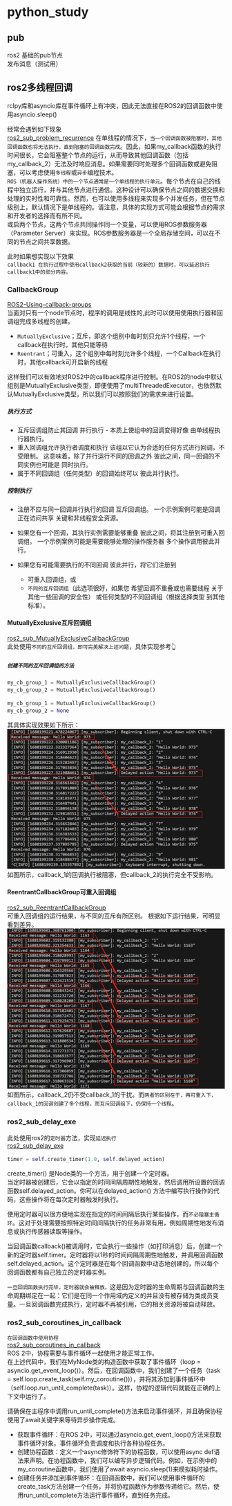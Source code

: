 # python_study  

## pub  
ros2 基础的pub节点  
发布消息（测试用）  

## ros2多线程回调
rclpy库和asyncio库在事件循环上有冲突，因此无法直接在ROS2的回调函数中使用asyncio.sleep()  

经常会遇到如下现象  
[ros2_sub_problem_recurrence](./ros2_sub_problem_recurrence.py) 
在单线程的情况下，`当一个回调函数被阻塞时，其他回调函数也将无法执行，直到阻塞的回调函数完成`。因此，如果my_callback函数的执行时间很长，它会阻塞整个节点的运行，从而导致其他回调函数（包括my_callback_2）无法及时响应消息。如果需要同时处理多个回调函数或避免阻塞，可以考虑使用`多线程`或`异步`编程技术。  
`ROS（机器人操作系统）中的一个节点通常是一个单线程的执行单元`。每个节点在自己的线程中独立运行，并与其他节点进行通信。这种设计可以确保节点之间的数据交换和处理的实时性和可靠性。然而，也可以使用多线程来实现多个并发任务，但在节点级别上，默认情况下是单线程的。请注意，具体的实现方式可能会根据节点的需求和开发者的选择而有所不同。  
或启两个节点，这两个节点共同操作同一个变量，可以使用ROS参数服务器（Parameter Server）来实现。ROS参数服务器是一个全局存储空间，可以在不同的节点之间共享数据。  

此时如果想实现以下效果  
`callback1 在执行过程中使用callback2获取的当前（较新的）数据时，可以延迟执行callback1中的部分内容。`

### CallbackGroup
[ROS2-Using-callback-groups](https://docs.ros.org/en/galactic/How-To-Guides/Using-callback-groups.html)  
当面对只有一个node节点时，程序的调用是线性的,此时可以使用使用执行器和回调组完成多线程的创建。  
- `MutuallyExclusive`；互斥，即这个组别中每时刻只允许1个线程，一个callback在执行时，其他只能等待  
- `Reentrant`；可重入，这个组别中每时刻允许多个线程，一个Callback在执行时，其他callback可开启新的线程  

这样我们可以有效地对ROS2中的callback程序进行控制。在ROS2的node中默认组别是MutuallyExclusive类型，即便使用了multiThreadedExecutor，也依然默认MutuallyExclusive类型，所以我们可以按照我们的需求来进行设置。  
##### 执行方式
- 互斥回调组防止其回调 并行执行 - 本质上使组中的回调变得好像 由单线程执行器执行。  
- 重入回调组允许执行者调度和执行 该组以它认为合适的任何方式进行回调，不受限制。 这意味着，除了并行运行不同的回调之外 彼此之间，同一回调的不同实例也可能是 同时执行。  
- 属于不同回调组（任何类型）的回调始终可以 彼此并行执行。  
##### 控制执行
- 注册不应与同一回调并行执行的回调 互斥回调组。 一个示例案例可能是回调正在访问共享 关键和非线程安全资源。

- 如果您有一个回调，其执行实例需要能够重叠 彼此之间，将其注册到可重入回调组。 一个示例案例可能是需要能够处理的操作服务器 多个操作调用彼此并行。

- 如果您有可能需要执行的不同回调 彼此并行，将它们注册到
    - 可重入回调组，或
    - `不同的互斥回调组`（此选项很好，如果您 希望回调不重叠或也需要线程 关于其他一些回调的安全性） 或任何类型的不同回调组（根据选择类型 到其他标准）。

#### MutuallyExclusive互斥回调组
[ros2_sub_MutuallyExclusiveCallbackGroup](./ros2_sub_MutuallyExclusiveCallbackGroup.py)  
此处使用`不同的互斥回调组，即可完美解决上述问题`，具体实现参考👆
##### `创建不同的互斥回调组的方法`
```python
my_cb_group_1 = MutuallyExclusiveCallbackGroup()
my_cb_group_2 = MutuallyExclusiveCallbackGroup()
```
```python
my_cb_group_1 = MutuallyExclusiveCallbackGroup()
my_cb_group_2 = None
```
其具体实现效果如下所示：  
![ros2_sub_MutuallyExclusiveCallbackGroup](./assets/ros2_sub_MutuallyExclusiveCallbackGroup.png)
如图所示，callback_1的回调执行被阻塞，但callback_2的执行完全不受影响。

#### ReentrantCallbackGroup可重入回调组
[ros2_sub_ReentrantCallbackGroup](./ros2_sub_ReentrantCallbackGroup.py)  
可重入回调组的运行结果，与不同的互斥有所区别。
根据如下运行结果，可明显看到差异。
![ros2_sub_ReentrantCallbackGroup](./assets/ros2_sub_ReentrantCallbackGroup.png)
如图所示，callback_2仍不受callback_1的干扰。而`两者的区别在于，再可重入下，callback_1的回调创建了多个线程，而互斥回调组下，仍保持一个线程`。  

### ros2_sub_delay_exe  
此处使用ros2的`定时器`方法，实现`延迟执行`  
[ros2_sub_delay_exe](./ros2_sub_delay_exe.py)  

```python
timer = self.create_timer(1.0, self.delayed_action)
```
create_timer() 是Node类的一个方法，用于创建一个定时器。  
当定时器被创建后，它会以指定的时间间隔周期性地触发，然后调用所设置的回调函数self.delayed_action。你可以在delayed_action() 方法中编写执行操作的代码，这些操作将在每次定时器触发时执行。  

使用定时器可以很方便地实现在指定的时间间隔后执行某些操作，而`不必阻塞主循环`。这对于处理需要按照特定时间间隔执行的任务非常有用，例如周期性地发布消息或执行传感器读取等操作。  

当回调函数callback()被调用时，它会执行一些操作（如打印消息）后，创建一个新的定时器self.timer。定时器将以1秒的时间间隔周期性地触发，并调用回调函数self.delayed_action。这个定时器是在每个回调函数中动态地创建的，所以每个回调函数都有自己独立的定时器实例。  

`一旦回调函数执行完毕，定时器就会被释放。`这是因为定时器的生命周期与回调函数的生命周期绑定在一起：它们是在同一个作用域内定义的并且没有被存储为类成员变量。一旦回调函数完成执行，定时器不再被引用，它的相关资源将被自动释放。  

### ros2_sub_coroutines_in_callback
`在回调函数中使用协程`  
[ros2_sub_coroutines_in_callback](./ros2_sub_coroutines_in_callback.py)  
ROS 2中，协程需要与事件循环一起使用才能正常工作。  
在上述代码中，我们在MyNode类的构造函数中获取了事件循环（loop = asyncio.get_event_loop()）。然后，在回调函数中，我们创建了一个任务（task = self.loop.create_task(self.my_coroutine())），并将其添加到事件循环中（self.loop.run_until_complete(task)）。这样，协程的逻辑代码就能在正确的上下文中运行了。  

请确保在主程序中调用run_until_complete()方法来启动事件循环，并且确保协程使用了await关键字来等待异步操作完成。  

- 获取事件循环：在ROS 2中，可以通过asyncio.get_event_loop()方法来获取事件循环对象。事件循环负责调度和执行各种协程任务。  
- 创建协程函数：定义一个async修饰符下的协程函数，可以使用async def语法来声明。在协程函数中，我们可以编写异步逻辑代码。例如，在示例中的my_coroutine函数中，我们使用了await asyncio.sleep(1)来模拟耗时操作。  
- 创建任务并添加到事件循环：在回调函数中，我们可以使用事件循环的create_task方法创建一个任务，并将协程函数作为参数传递给它。然后，使用run_until_complete方法运行事件循环，直到任务完成。  